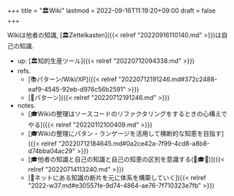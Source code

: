 +++
title = "🏛Wiki"
lastmod = 2022-09-16T11:19:20+09:00
draft = false
+++

Wikiは他者の知識, [🏛Zettelkasten]({{< relref "20220916110140.md" >}})は自己の知識.

-   up: [🏛知的生産ツール]({{< relref "20220712094338.md" >}})
-   refs.
    -   [📚パターン/Wiki/XP]({{< relref "20220712191246.md#372c2488-eaf9-4545-92eb-d976c56b2591" >}})
    -   [📝パターン]({{< relref "20220712191246.md" >}})
-   notes.
    -   [🎓Wikiの整理はソースコードのリファクタリングをするときの心構えでやる]({{< relref "20220112100409.md" >}})
    -   [🎓Wikiの整理にパタン・ランゲージを活用して横断的な知恵を目指す]({{< relref "20220712184645.md#0a2ce42a-7f99-4cd8-a8b8-d74bba04ac29" >}})
    -   [🎓他者の知識と自己の知識と自己の知恵の区別を意識する(📝🎓🦊)]({{< relref "20220714113240.md" >}})
    -   [💭ネットにある知識の断片を元に体系を構築していく]({{< relref "2022-w37.md#e30557fe-9d74-4864-ae76-7f710323e7fb" >}})

